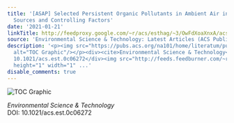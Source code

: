 ```yaml
---
title: '[ASAP] Selected Persistent Organic Pollutants in Ambient Air in Turkey: Regional
  Sources and Controlling Factors'
date: '2021-01-21'
linkTitle: http://feedproxy.google.com/~r/acs/esthag/~3/OwFdXoaXnxA/acs.est.0c06272
source: 'Environmental Science & Technology: Latest Articles (ACS Publications)'
description: '<p><img src="https://pubs.acs.org/na101/home/literatum/publisher/achs/journals/content/esthag/0/esthag.ahead-of-print/acs.est.0c06272/20210121/images/medium/es0c06272_0003.gif"
  alt="TOC Graphic"/></p><div><cite>Environmental Science & Technology</cite></div><div>DOI:
  10.1021/acs.est.0c06272</div><img src="http://feeds.feedburner.com/~r/acs/esthag/~4/OwFdXoaXnxA"
  height="1" width="1" ...'
disable_comments: true
---
```

<p><img src="https://pubs.acs.org/na101/home/literatum/publisher/achs/journals/content/esthag/0/esthag.ahead-of-print/acs.est.0c06272/20210121/images/medium/es0c06272_0003.gif" alt="TOC Graphic"/></p><div><cite>Environmental Science & Technology</cite></div><div>DOI: 10.1021/acs.est.0c06272</div><img src="http://feeds.feedburner.com/~r/acs/esthag/~4/OwFdXoaXnxA" height="1" width="1" ...